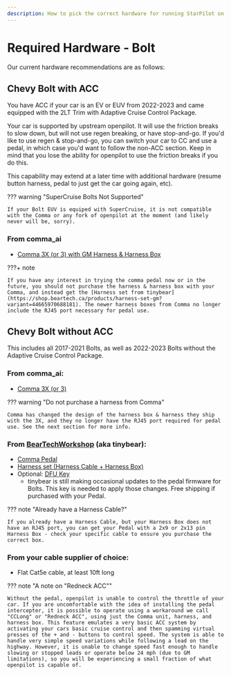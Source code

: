 ```yaml
---
description: How to pick the correct hardware for running StarPilot on a Bolt EV
---
```


# Required Hardware - Bolt
Our current hardware recommendations are as follows:

## Chevy Bolt with ACC
You have ACC if your car is an EV or EUV from 2022-2023 and came equipped with the 2LT Trim with Adaptive Cruise Control Package.

Your car is supported by upstream openpilot. It will use the friction breaks to slow down, but will not use regen breaking, or have stop-and-go. If you'd like to use regen & stop-and-go, you can switch your car to CC and use a pedal, in which case you'd want to follow the non-ACC section. Keep in mind that you lose the ability for openpilot to use the friction breaks if you do this. 

This capability may extend at a later time with additional hardware (resume button harness, pedal to just get the car going again, etc).

??? warning "SuperCruise Bolts Not Supported"

    If your Bolt EUV is equiped with SuperCruise, it is not compatible with the Comma or any fork of openpilot at the moment (and likely never will be, sorry).

### From comma_ai

* [Comma 3X (or 3) with GM Harness & Harness Box](https://comma.ai/shop/comma-3x?harness=Chevrolet%2520Bolt%2520EV%25202022-23)



???+ note
    
    If you have any interest in trying the comma pedal now or in the future, you should not purchase the harness & harness box with your Comma, and instead get the [Harness set from tinybear](https://shop.beartech.ca/products/harness-set-gm?variant=44665970688181). The newer harness boxes from Comma no longer include the RJ45 port necessary for pedal use.
    
## Chevy Bolt without ACC
This includes all 2017-2021 Bolts, as well as 2022-2023 Bolts without the Adaptive Cruise Control Package. 

### From comma_ai:

* [Comma 3X (or 3)](https://comma.ai/shop/comma-3x)

??? warning "Do not purchase a harness from Comma"

    Comma has changed the design of the harness box & harness they ship with the 3X, and they no longer have the RJ45 port required for pedal use. See the next section for more info.
    
### From [BearTechWorkshop](https://shop.beartech.ca/) (aka tinybear):

* [Comma Pedal](https://shop.beartech.ca/products/comma-pedal)
* [Harness set (Harness Cable + Harness Box)](https://shop.beartech.ca/products/harness-set-gm?variant=44665970688181)
* Optional: [DFU Key](https://shop.beartech.ca/products/dfu-key)
    * tinybear is still making occasional updates to the pedal firmware for Bolts. This key is needed to apply those changes. Free shipping if purchased with your Pedal.

??? note "Already have a Harness Cable?"

    If you already have a Harness Cable, but your Harness Box does not have an RJ45 port, you can get your Pedal with a 2x9 or 2x13 pin Harness Box - check your specific cable to ensure you purchase the correct box.
    
### From your cable supplier of choice:

* Flat Cat5e cable, at least 10ft long

??? note "A note on "Redneck ACC""

    Without the pedal, openpilot is unable to control the throttle of your car. If you are uncomfortable with the idea of installing the pedal intercepter, it is possible to operate using a workaround we call "CCLong" or "Redneck ACC", using just the Comma unit, harness, and harness box. This feature emulates a very basic ACC system by activating your cars basic cruise control and then spamming virtual presses of the + and - buttons to control speed. The system is able to handle very simple speed variations while following a lead on the highway. However, it is unable to change speed fast enough to handle slowing or stopped leads or operate below 24 mph (due to GM limitations), so you will be experiencing a small fraction of what openpilot is capable of. 
